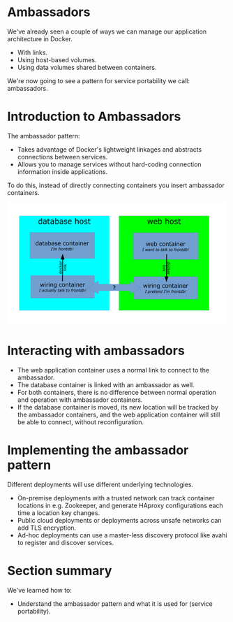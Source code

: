 <!SLIDE>
# Ambassadors

We've already seen a couple of ways we can manage our application
architecture in Docker.

* With links.
* Using host-based volumes.
* Using data volumes shared between containers.

We're now going to see a pattern for service portability we call:
ambassadors.

<!SLIDE>
# Introduction to Ambassadors

The ambassador pattern:

* Takes advantage of Docker's lightweight linkages and abstracts
  connections between services.
* Allows you to manage services without hard-coding connection
  information inside applications.

To do this, instead of directly connecting containers you insert
ambassador containers.

<!SLIDE>

![ambassador](diagram.png)

<!SLIDE>
# Interacting with ambassadors

* The web application container uses a normal link to connect
  to the ambassador.
* The database container is linked with an ambassador as well.
* For both containers, there is no difference between normal
  operation and operation with ambassador containers.
* If the database container is moved, its new location will
  be tracked by the ambassador containers, and the web application
  container will still be able to connect, without reconfiguration.

<!SLIDE>
# Implementing the ambassador pattern

Different deployments will use different underlying technologies.

* On-premise deployments with a trusted network can track
  container locations in e.g. Zookeeper, and generate HAproxy
  configurations each time a location key changes.
* Public cloud deployments or deployments across unsafe
  networks can add TLS encryption.
* Ad-hoc deployments can use a master-less discovery protocol
  like avahi to register and discover services.

<!SLIDE>
# Section summary

We've learned how to:

* Understand the ambassador pattern and what it is used for (service portability).
